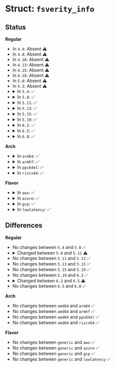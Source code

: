 # Struct: <code>fsverity_info</code>

## Status
<b>Regular</b>
<ul>
<li>
In <code>4.4</code>: Absent ⚠️
</li>
<li>
In <code>4.8</code>: Absent ⚠️
</li>
<li>
In <code>4.10</code>: Absent ⚠️
</li>
<li>
In <code>4.13</code>: Absent ⚠️
</li>
<li>
In <code>4.15</code>: Absent ⚠️
</li>
<li>
In <code>4.18</code>: Absent ⚠️
</li>
<li>
In <code>5.0</code>: Absent ⚠️
</li>
<li>
In <code>5.3</code>: Absent ⚠️
</li>
<li>
<details>
<summary>In <code>5.4</code>: ✅</summary>

```c
struct fsverity_info {
    struct merkle_tree_params tree_params;
    u8 root_hash[64];
    u8 measurement[64];
    const struct inode *inode;
};
```
</details>
</li>
<li>
<details>
<summary>In <code>5.8</code>: ✅</summary>

```c
struct fsverity_info {
    struct merkle_tree_params tree_params;
    u8 root_hash[64];
    u8 measurement[64];
    const struct inode *inode;
};
```
</details>
</li>
<li>
<details>
<summary>In <code>5.11</code>: ✅</summary>

```c
struct fsverity_info {
    struct merkle_tree_params tree_params;
    u8 root_hash[64];
    u8 file_digest[64];
    const struct inode *inode;
};
```
</details>
</li>
<li>
<details>
<summary>In <code>5.13</code>: ✅</summary>

```c
struct fsverity_info {
    struct merkle_tree_params tree_params;
    u8 root_hash[64];
    u8 file_digest[64];
    const struct inode *inode;
};
```
</details>
</li>
<li>
<details>
<summary>In <code>5.15</code>: ✅</summary>

```c
struct fsverity_info {
    struct merkle_tree_params tree_params;
    u8 root_hash[64];
    u8 file_digest[64];
    const struct inode *inode;
};
```
</details>
</li>
<li>
<details>
<summary>In <code>5.19</code>: ✅</summary>

```c
struct fsverity_info {
    struct merkle_tree_params tree_params;
    u8 root_hash[64];
    u8 file_digest[64];
    const struct inode *inode;
};
```
</details>
</li>
<li>
<details>
<summary>In <code>6.2</code>: ✅</summary>

```c
struct fsverity_info {
    struct merkle_tree_params tree_params;
    u8 root_hash[64];
    u8 file_digest[64];
    const struct inode *inode;
};
```
</details>
</li>
<li>
<details>
<summary>In <code>6.5</code>: ✅</summary>

```c
struct fsverity_info {
    struct merkle_tree_params tree_params;
    u8 root_hash[64];
    u8 file_digest[64];
    const struct inode *inode;
    long unsigned int *hash_block_verified;
    spinlock_t hash_page_init_lock;
};
```
</details>
</li>
<li>
<details>
<summary>In <code>6.8</code>: ✅</summary>

```c
struct fsverity_info {
    struct merkle_tree_params tree_params;
    u8 root_hash[64];
    u8 file_digest[64];
    const struct inode *inode;
    long unsigned int *hash_block_verified;
    spinlock_t hash_page_init_lock;
};
```
</details>
</li>
</ul>
<b>Arch</b>
<ul>
<li>
<details>
<summary>In <code>arm64</code>: ✅</summary>

```c
struct fsverity_info {
    struct merkle_tree_params tree_params;
    u8 root_hash[64];
    u8 measurement[64];
    const struct inode *inode;
};
```
</details>
</li>
<li>
<details>
<summary>In <code>armhf</code>: ✅</summary>

```c
struct fsverity_info {
    struct merkle_tree_params tree_params;
    u8 root_hash[64];
    u8 measurement[64];
    const struct inode *inode;
};
```
</details>
</li>
<li>
<details>
<summary>In <code>ppc64el</code>: ✅</summary>

```c
struct fsverity_info {
    struct merkle_tree_params tree_params;
    u8 root_hash[64];
    u8 measurement[64];
    const struct inode *inode;
};
```
</details>
</li>
<li>
<details>
<summary>In <code>riscv64</code>: ✅</summary>

```c
struct fsverity_info {
    struct merkle_tree_params tree_params;
    u8 root_hash[64];
    u8 measurement[64];
    const struct inode *inode;
};
```
</details>
</li>
</ul>
<b>Flavor</b>
<ul>
<li>
<details>
<summary>In <code>aws</code>: ✅</summary>

```c
struct fsverity_info {
    struct merkle_tree_params tree_params;
    u8 root_hash[64];
    u8 measurement[64];
    const struct inode *inode;
};
```
</details>
</li>
<li>
<details>
<summary>In <code>azure</code>: ✅</summary>

```c
struct fsverity_info {
    struct merkle_tree_params tree_params;
    u8 root_hash[64];
    u8 measurement[64];
    const struct inode *inode;
};
```
</details>
</li>
<li>
<details>
<summary>In <code>gcp</code>: ✅</summary>

```c
struct fsverity_info {
    struct merkle_tree_params tree_params;
    u8 root_hash[64];
    u8 measurement[64];
    const struct inode *inode;
};
```
</details>
</li>
<li>
<details>
<summary>In <code>lowlatency</code>: ✅</summary>

```c
struct fsverity_info {
    struct merkle_tree_params tree_params;
    u8 root_hash[64];
    u8 measurement[64];
    const struct inode *inode;
};
```
</details>
</li>
</ul>

## Differences
<b>Regular</b>
<ul>
<li>
No changes between <code>5.4</code> and <code>5.8</code> ✅
</li>
<li>
<details>
<summary>Changed between <code>5.8</code> and <code>5.11</code> ⚠️</summary>
<ul>
<li>
<b>Field added. </b>
<code>u8 file_digest[64]</code>
</li>
<li>
<b>Field removed. </b>
<code>u8 measurement[64]</code>
</li>
</ul>
</details>
</li>
<li>
No changes between <code>5.11</code> and <code>5.13</code> ✅
</li>
<li>
No changes between <code>5.13</code> and <code>5.15</code> ✅
</li>
<li>
No changes between <code>5.15</code> and <code>5.19</code> ✅
</li>
<li>
No changes between <code>5.19</code> and <code>6.2</code> ✅
</li>
<li>
<details>
<summary>Changed between <code>6.2</code> and <code>6.5</code> ⚠️</summary>
<ul>
<li>
<b>Field added. </b>
<code>long unsigned int *hash_block_verified</code>
</li>
<li>
<b>Field added. </b>
<code>spinlock_t hash_page_init_lock</code>
</li>
</ul>
</details>
</li>
<li>
No changes between <code>6.5</code> and <code>6.8</code> ✅
</li>
</ul>
<b>Arch</b>
<ul>
<li>
No changes between <code>amd64</code> and <code>arm64</code> ✅
</li>
<li>
No changes between <code>amd64</code> and <code>armhf</code> ✅
</li>
<li>
No changes between <code>amd64</code> and <code>ppc64el</code> ✅
</li>
<li>
No changes between <code>amd64</code> and <code>riscv64</code> ✅
</li>
</ul>
<b>Flavor</b>
<ul>
<li>
No changes between <code>generic</code> and <code>aws</code> ✅
</li>
<li>
No changes between <code>generic</code> and <code>azure</code> ✅
</li>
<li>
No changes between <code>generic</code> and <code>gcp</code> ✅
</li>
<li>
No changes between <code>generic</code> and <code>lowlatency</code> ✅
</li>
</ul>

